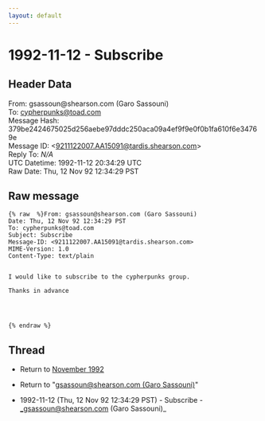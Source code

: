 ```yaml
---
layout: default
---
```


# 1992-11-12 - Subscribe

## Header Data

From: gsassoun<span>@</span>shearson.com (Garo Sassouni)<br>
To: cypherpunks@toad.com<br>
Message Hash: 379be2424675025d256aebe97dddc250aca09a4ef9f9e0f0b1fa610f6e34769e<br>
Message ID: \<9211122007.AA15091@tardis.shearson.com\><br>
Reply To: _N/A_<br>
UTC Datetime: 1992-11-12 20:34:29 UTC<br>
Raw Date: Thu, 12 Nov 92 12:34:29 PST<br>

## Raw message

```
{% raw  %}From: gsassoun@shearson.com (Garo Sassouni)
Date: Thu, 12 Nov 92 12:34:29 PST
To: cypherpunks@toad.com
Subject: Subscribe
Message-ID: <9211122007.AA15091@tardis.shearson.com>
MIME-Version: 1.0
Content-Type: text/plain


I would like to subscribe to the cypherpunks group.

Thanks in advance




{% endraw %}
```

## Thread

+ Return to [November 1992](/archive/1992/11)

+ Return to "[gsassoun<span>@</span>shearson.com (Garo Sassouni)](/author/gsassoun_at_shearson_com_garo_sassouni_)"

+ 1992-11-12 (Thu, 12 Nov 92 12:34:29 PST) - Subscribe - _gsassoun@shearson.com (Garo Sassouni)_

